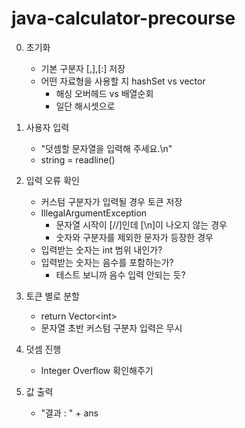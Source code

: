 # java-calculator-precourse


0. 초기화
   * 기본 구분자 [,],[:] 저장
   * 어떤 자료형을 사용할 지 hashSet vs vector
     * 해싱 오버헤드 vs 배열순회
     * 일단 해시셋으로

   
1. 사용자 입력
   * "덧셈할 문자열을 입력해 주세요.\n"
   * string = readline()

   
2. 입력 오류 확인
   * 커스텀 구분자가 입력될 경우 토큰 저장 
   * IllegalArgumentException
     * 문자열 시작이 [//]인데 [\n]이 나오지 않는 경우
     * 숫자와 구분자를 제외한 문자가 등장한 경우
   * 입력받는 숫자는 int 범위 내인가?
   * 입력받는 숫자는 음수를 포함하는가?
     * 테스트 보니까 음수 입력 안되는 듯? 


3. 토큰 별로 분할
   * return Vector\<int\>
   * 문자열 초반 커스텀 구분자 입력은 무시


4. 덧셈 진행
   * Integer Overflow 확인해주기


5. 값 출력
   * "결과 : " + ans
